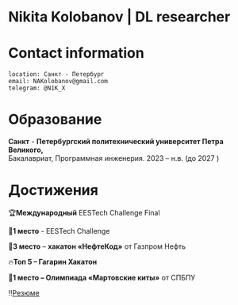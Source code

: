 # Nikita Kolobanov | DL researcher
# Contact information
```
location: Санкт - Петербург
email: NAKolobanov@gmail.com
telegram: @N1K_X
```
# Образование

**Санкт** - **Петербургский политехнический университет Петра Великого,**\
Бакалавриат, Программная инженерия. 2023 – н.в. (до 2027 )

# Достижения

🏆**Международный** EESTech Challenge Final

🥇**1 место** - EESTech Challenge

🥉**3 место** – **хакатон «НефтеКод»** от Газпром Нефть

🔥**Топ 5 – Гагарин Хакатон** 

🥇**1 место – Олимпиада «Мартовские киты»** от СПБПУ

‼️[Резюме](https://drive.google.com/file/d/1pyCMdWcHW906zk1lNrXC00lU8HbQptQ2/view?usp=drivesdk)